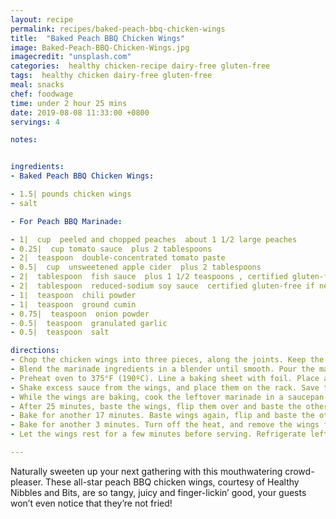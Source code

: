 ```yaml
---
layout: recipe
permalink: recipes/baked-peach-bbq-chicken-wings
title:  "Baked Peach BBQ Chicken Wings"
image: Baked-Peach-BBQ-Chicken-Wings.jpg
imagecredit: "unsplash.com"
categories:  healthy chicken-recipe dairy-free gluten-free
tags:  healthy chicken dairy-free gluten-free
meal: snacks
chef: foodwage
time: under 2 hour 25 mins
date: 2019-08-08 11:33:00 +0800
servings: 4

notes:


ingredients:
- Baked Peach BBQ Chicken Wings:

- 1.5| pounds chicken wings
- salt

- For Peach BBQ Marinade:

- 1|  cup  peeled and chopped peaches  about 1 1/2 large peaches
- 0.25|  cup tomato sauce  plus 2 tablespoons
- 2|  teaspoon  double-concentrated tomato paste
- 0.5|  cup  unsweetened apple cider  plus 2 tablespoons
- 2|  tablespoon  fish sauce  plus 1 1/2 teaspoons , certified gluten-free if necessary
- 2|  tablespoon  reduced-sodium soy sauce  certified gluten-free if necessary
- 1|  teaspoon  chili powder
- 1|  teaspoon  ground cumin
- 0.75|  teaspoon  onion powder
- 0.5|  teaspoon  granulated garlic
- 0.5|  teaspoon  salt

directions:
- Chop the chicken wings into three pieces, along the joints. Keep the 2 meatier sections for the baked wings. Sprinkle a pinch of salt over them. Set aside. (You can reserve the wing tips for making chicken stock or discard them.)
- Blend the marinade ingredients in a blender until smooth. Pour the marinade into a bowl. Add the chicken wings, and mix everything together. Cover bowl with plastic wrap and refrigerate for 2 hours.
- Preheat oven to 375°F (190ºC). Line a baking sheet with foil. Place an oven-safe wire rack on top of the pan. Brush oil on the rack to prevent wings from sticking.
- Shake excess sauce from the wings, and place them on the rack. Save the marinade. Bake wings for 25 minutes.
- While the wings are baking, cook the leftover marinade in a saucepan over medium-high heat. Once it boils, reduce the heat to medium-low, and let it simmer for 8–10 minutes, until the sauce thickens. (You should see small bubbles in the sauce.) Turn off the heat, and use this as the basting sauce.
- After 25 minutes, baste the wings, flip them over and baste the other side.
- Bake for another 17 minutes. Baste wings again, flip and baste the other side.
- Bake for another 3 minutes. Turn off the heat, and remove the wings from the oven. Brush additional sauce on the wings.
- Let the wings rest for a few minutes before serving. Refrigerate leftovers for 4–5 days.

---
```


Naturally sweeten up your next gathering with this mouthwatering crowd-pleaser. These all-star peach BBQ chicken wings, courtesy of Healthy Nibbles and Bits, are so tangy, juicy and finger-lickin’ good, your guests won’t even notice that they’re not fried!